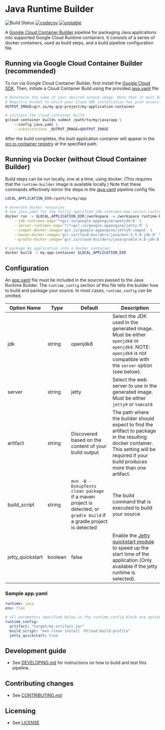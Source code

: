 # Java Runtime Builder

![Build Status](https://storage.googleapis.com/java-runtimes-kokoro-build-badges/runtime-builder-java-master.png)
[![codecov](https://codecov.io/gh/GoogleCloudPlatform/runtime-builder-java/branch/master/graph/badge.svg)](https://codecov.io/gh/GoogleCloudPlatform/runtime-builder-java)
[![unstable](http://badges.github.io/stability-badges/dist/unstable.svg)](http://github.com/badges/stability-badges)

A [Google Cloud Container Builder](https://cloud.google.com/container-builder/docs/) pipeline for 
packaging Java applications into supported Google Cloud Runtime containers. It consists of a series
of docker containers, used as build steps, and a build pipeline configuration file.

## Running via Google Cloud Container Builder (recommended)
To run via Google Cloud Container Builder, first install the
[Google Cloud SDK](https://cloud.google.com/sdk/). Then, initiate a Cloud Container Build using the 
provided [java.yaml](java.yaml) file:
```bash
# Determine the name of your desired output image. Note that it must be a path to a Google Container
# Registry bucket to which your Cloud SDK installation has push access.
OUTPUT_IMAGE=gcr.io/my-gcp-project/my-application-container

# initiate the cloud container build
gcloud container builds submit /path/to/my/java/app \ 
    --config java.yaml \
    --substitutions _OUTPUT_IMAGE=$OUTPUT_IMAGE
```
After the build completes, the built application container will appear in the [gcr.io container 
registry](https://cloud.google.com/container-registry/) at the specified path.

## Running via Docker (without Cloud Container Builder)
Build steps can be run locally, one at a time, using docker. (This requires that the `runtime-builder`
image is available locally.) Note that these commands effectively mirror the steps in the
[java.yaml](java.yaml) pipeline config file.

```bash
LOCAL_APPLICATION_DIR=/path/to/my/app

# Generate docker resources
# See java.yaml for the fullly specified jdk-runtimes-map server-runtimes-map args
docker run -v $LOCAL_APPLICATION_DIR:/workspace -w /workspace runtime-builder \
    --jdk-runtimes-map='*=gcr.io/google-appengine/openjdk:8' \
    --server-runtimes-map='*|*=gcr.io/google-appengine/jetty:9' \
    --compat-docker-image='gcr.io/google-appengine/jetty9-compat' \
    --maven-docker-image='gcr.io/cloud-builders/java/mvn:3.5.0-jdk-8' \
    --gradle-docker-image='gcr.io/cloud-builders/java/gradle:4.0-jdk-8'

# package my application into a docker container
docker build -t my-app-container $LOCAL_APPLICATION_DIR
```

## Configuration
An [app.yaml](https://cloud.google.com/appengine/docs/flexible/java/configuring-your-app-with-app-yaml) 
file must be included in the sources passed to the Java Runtime Builder. The `runtime_config`
section of this file tells the builder how to build and package your source. In most cases, 
`runtime_config` can be omitted.

| Option Name | Type | Default | Description |
|----------|------|---------|-------------|
| jdk | string | openjdk8 | Select the JDK used in the generated image. Must be either `openjdk8` or `openjdk9`. NOTE: `openjdk9` is not compatible with the `server` option (see below).
| server | string | jetty | Select the web server to use in the generated image. Must be either `jetty9` or `tomcat8`
| artifact | string |  Discovered based on the content of your build output | The path where the builder should expect to find the artifact to package in the resulting docker container. This setting will be required if your build produces more than one artifact. 
| build_script | string | `mvn -B -DskipTests clean package` if a maven project is detected, or `gradle build` if a gradle project is detected | The build command that is executed to build your source |
| jetty_quickstart | boolean | false | Enable the [Jetty quickstart module](http://www.eclipse.org/jetty/documentation/9.4.x/quickstart-webapp.html) to speed up the start time of the application (Only available if the jetty runtime is selected).
### Sample app.yaml
```yaml
runtime: java
env: flex

# all parameters specified below in the runtime_config block are optional
runtime_config:
  artifact: "target/my-artifact.jar"
  build_script: "mvn clean install -Pcloud-build-profile"
  jetty_quickstart: true
```

## Development guide
* See [DEVELOPING.md](DEVELOPING.md) for instructions on how to build and test this pipeline.

## Contributing changes

* See [CONTRIBUTING.md](CONTRIBUTING.md)

## Licensing

* See [LICENSE](LICENSE)
